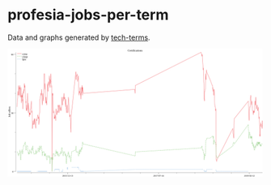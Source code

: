 # profesia-jobs-per-term

Data and graphs generated by [tech-terms](https://github.com/jreisinger/tech-terms).

![Certifications](https://raw.githubusercontent.com/jreisinger/profesia-jobs-per-term/master/graphs/Certifications.png)
